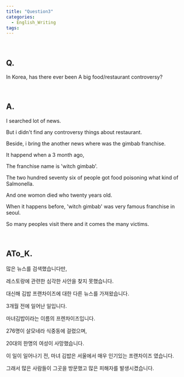 ```yaml
---
title: "Question3"
categories:
  - English_Writing
tags:
---
```

<br>

<h2>
Q. 
</h2>

In Korea, has there ever been A big food/restaurant controversy?

<br>

<h2>
A. 
</h2>

I searched lot of news. 

But i didn't find any controversy things about restaurant. 

Beside, i bring the another news where was the gimbab franchise.

It happend when a 3 month ago, 

The franchise name is 'witch gimbab'. 

The two hundred seventy six of people got food poisoning what kind of Salmonella.

And one womon died who twenty years old. 

When it happens before, 'witch gimbab' was very famous franchise in seoul.

So many peoples visit there and it comes the many victims.



<br>
<h2>
ATo_K.
</h2>

많은 뉴스를 검색했습니다만, 

레스토랑에 관련한 심각한 사안을 찾지 못했습니다.

대신해 김밥 프랜차이즈에 대한 다른 뉴스를 가져왔습니다.

3개월 전에 일어난 일입니다.

마녀김밥이라는 이름의 프렌차이즈입니다.

276명이 살모네라 식중동에 걸렸으며, 

20대의 한명의 여성이 사망했습니다. 

이 일이 일어나기 전, 마녀 김밥은 서울에서 매우 인기있는 프랜차이즈 였습니다.

그래서 많은 사람들이 그곳을 방문했고 많은 피해자를 발생시켰습니다.




